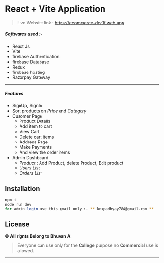 # React + Vite Application

> Live Website link : https://ecommerce-dcc1f.web.app


##### _Softwares used :-_

- React Js
- Vite
- firebase Authentication
- firebase Database
- Redux
- firebase hosting
- Razorpay Gateway
---
##### _Features_


- SignUp, SignIn
- Sort products on _Price_ and _Category_
- Cusomer Page
    * Product Details
    * Add item to cart
    * View Cart
    * Delete cart items
    * Address Page
    * Make Payments
    * And view the order items
- Admin Dashboard 
    * *Product* : Add Product, delete Product, Edit product
    * *Users List*
    * *Orders List*







## Installation

```sh
npm i
node run dev
for admin login use this gmail only :- ** knupadhyay784@gmail.com **
```

## License
**© All rignts Belong to Bhuvan A**

> Everyone can use only for the **College** purpose no **Commercial** use is allowed.

---


